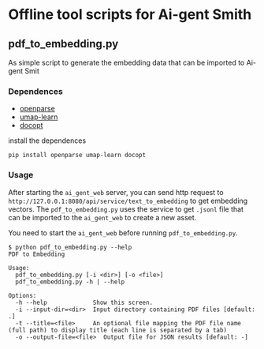 # Offline tool scripts for Ai-gent Smith 

## pdf_to_embedding.py

As simple script to generate the embedding data that can be imported to 
Ai-gent Smit

### Dependences

- [openparse](https://github.com/Filimoa/open-parse)
- [umap-learn](https://github.com/lmcinnes/umap)
- [docopt](https://github.com/docopt/docopt)

install the dependences 

```
pip install openparse umap-learn docopt
```

### Usage

After starting the `ai_gent_web` server, you can send http request to 
`http://127.0.0.1:8080/api/service/text_to_embedding` to get embedding
vectors. The `pdf_to_embedding.py` uses the service to get `.jsonl` file
that can be imported to the `ai_gent_web` to create a new asset.

You need to start the `ai_gent_web` before running `pdf_to_embedding.py`.  

```
$ python pdf_to_embedding.py --help
PDF to Embedding

Usage:
  pdf_to_embedding.py [-i <dir>] [-o <file>]
  pdf_to_embedding.py -h | --help

Options:
  -h --help             Show this screen.
  -i --input-dir=<dir>  Input directory containing PDF files [default: .]
  -t --title=<file>     An optional file mapping the PDF file name (full path) to display title (each line is separated by a tab)
  -o --output-file=<file>  Output file for JSON results [default: -]
```

